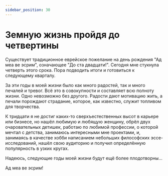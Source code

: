 ```yaml
---
sidebar_position: 30
---
```


# Земную жизнь пройдя до четвертины

Существует традиционное еврейское пожелание на день рождения "Ад меа ве эсрим", означающее "До ста двадцати!". Сегодня мне стукнула четверть этого срока. Пора подводить итоги и готовиться к следующему кварталу.

За эти годы в моей жизни было как много радостей, так и много печалей и тревог. Всё это в совокупности и составляет всю полноту жизни. Одно невозможно без другого. Радости дают мотивацию жить, а печали порождают страдание, которое, как известно, служит топливом для творчества.

К тридцати я не достиг каких-то сверхъестественных высот в карьере или бизнесе, но нашёл любимую и любящую женщину, обрёл двух очаровательных детишек, работаю по любимой профессии, о которой мечтал с детства, занимаюсь интересными мне проектами, и, занимаясь в качестве хобби написанием небольших философских эссе-исследований, нашёл свою аудиторию и получил определённую популярность в узких кругах.

Надеюсь, следующие годы моей жизни будут ещё более плодотворны...

Ад меа ве эсрим!
